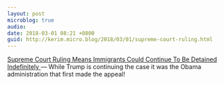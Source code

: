 ```yaml
---
layout: post
microblog: true
audio: 
date: 2018-03-01 08:21 +0800
guid: http://kerim.micro.blog/2018/03/01/supreme-court-ruling.html
---
```

[Supreme Court Ruling Means Immigrants Could Continue To Be Detained Indefinitely
](https://www.npr.org/2018/02/27/589096901/supreme-court-ruling-means-immigrants-can-continue-to-be-detained-indefinitely) — While Trump is continuing the case it was the Obama administration that first made the appeal!
